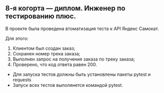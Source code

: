 ﻿## 8-я когорта — диплом. Инженер по тестированию плюс.

В проекте была проведена втоматизация теста к API Яндекс Самокат.

Для этого:
1) Клиентом был создан заказ;
2) Сохранен номер трека заказа;
3) Выполнен запрос на получения заказа по треку заказа;
4) Проверено, что код ответа равен 200.

- Для запуска тестов должны быть установлены пакеты pytest и requests
- Запуск всех тестов выполянется командой pytest.


